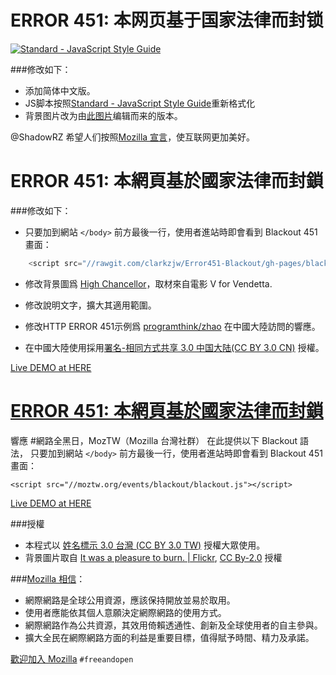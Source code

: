 ERROR 451: 本网页基于国家法律而封锁
====================================

[![Standard - JavaScript Style Guide](https://img.shields.io/badge/code%20style-standard-brightgreen.svg)](http://standardjs.com/)

###修改如下：
- 添加简体中文版。
- JS脚本按照[Standard - JavaScript Style Guide](http://standardjs.com/)重新格式化
- 背景图片改为由[此图片](https://commons.wikimedia.org/wiki/File:Sample_09-F9_protest_art,_Free_Speech_Flag_by_John_Marcotte.svg)编辑而来的版本。

@ShadowRZ 希望人们按照[Mozilla 宣言](https://www.mozilla.org/zh-CN/about/manifesto/details/)，使互联网更加美好。


ERROR 451: 本網頁基於國家法律而封鎖
====================================

###修改如下：

- 只要加到網站 `</body>` 前方最後一行，使用者進站時即會看到 Blackout 451 畫面：

```JavaScript
    <script src="//rawgit.com/clarkzjw/Error451-Blackout/gh-pages/blackout.js"></script>
```

- 修改背景圖爲 [High Chancellor](https://www.flickr.com/photos/mary-lynn/236408628/)，取材來自電影 V for Vendetta.

- 修改說明文字，擴大其適用範圍。

- 修改HTTP ERROR 451示例爲 [programthink/zhao](https://github.com/programthink/zhao) 在中國大陸訪問的響應。

- 在中國大陸使用採用[署名-相同方式共享 3.0 中国大陆(CC BY 3.0 CN)](https://creativecommons.org/licenses/by-sa/3.0/cn/) 授權。

[Live DEMO at HERE](https://clarkzjw.github.io/Error451-Blackout/)


[ERROR 451: 本網頁基於國家法律而封鎖](https://github.com/moztw/TW-Error451-Blackout)
====================================

響應 #網路全黑日，MozTW（Mozilla 台灣社群） 在此提供以下 Blackout 語法，
只要加到網站 `</body>` 前方最後一行，使用者進站時即會看到 Blackout 451 畫面：

    <script src="//moztw.org/events/blackout/blackout.js"></script>

[Live DEMO at HERE](http://moztw.org/events/blackout)

###授權
- 本程式以 [姓名標示 3.0 台灣 (CC BY 3.0 TW)](https://creativecommons.org/licenses/by/3.0/tw/) 授權大眾使用。
- 背景圖片取自 [It was a pleasure to burn. | Flickr](https://www.flickr.com/photos/gcfairch/4081513150/), [CC By-2.0](https://creativecommons.org/licenses/by/2.0/deed.en) 授權

###[Mozilla 相信](https://mozilla.org/zh-TW/about/manifesto/)：

- 網際網路是全球公用資源，應該保持開放並易於取用。
- 使用者應能依其個人意願決定網際網路的使用方式。
- 網際網路作為公共資源，其效用倚賴透通性、創新及全球使用者的自主參與。
- 擴大全民在網際網路方面的利益是重要目標，值得賦予時間、精力及承諾。

[歡迎加入 Mozilla](https://mozilla.org/zh-TW/contribute/)
`#freeandopen`

